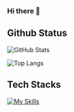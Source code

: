 ### Hi there 👋

<!--
**Hy0tic/Hy0tic** is a ✨ _special_ ✨ repository because its `README.md` (this file) appears on your GitHub profile.

Here are some ideas to get you started:

- 🔭 I’m currently working on ...
- 🌱 I’m currently learning ...
- 👯 I’m looking to collaborate on ...
- 🤔 I’m looking for help with ...
- 💬 Ask me about ...
- 📫 How to reach me: ...
- 😄 Pronouns: ...
- ⚡ Fun fact: ...
-->


## Github Status
![GitHub Stats](https://github-readme-stats.vercel.app/api?username=Hy0tic&theme=maroongold&count_private=true&show_icons=true)

![Top Langs](https://github-readme-stats.vercel.app/api/top-langs/?username=Hy0tic&theme=maroongold&count_private=true&layout=compact)

## Tech Stacks
[![My Skills](https://skillicons.dev/icons?i=cs,python,dotnet,mysql,postgresql,react,bash,githubactions&perline=10)](https://skillicons.dev)

